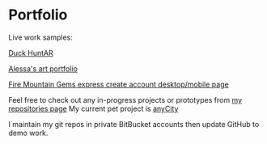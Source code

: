 # Portfolio
Live work samples:

[Duck HuntAR](https://github.com/jmidtlyng/duckHuntar)

[Alessa's art portfolio](https://github.com/jmidtlyng/alessa)

[Fire Mountain Gems express create account desktop/mobile page](https://secure.firemountaingems.com/account/create)

Feel free to check out any in-progress projects or prototypes from [my repositories page](https://github.com/jmidtlyng?tab=repositories)
My current pet project is [anyCity](https://github.com/jmidtlyng/anyCity)

I maintain my git repos in private BitBucket accounts then update GitHub to demo work.

